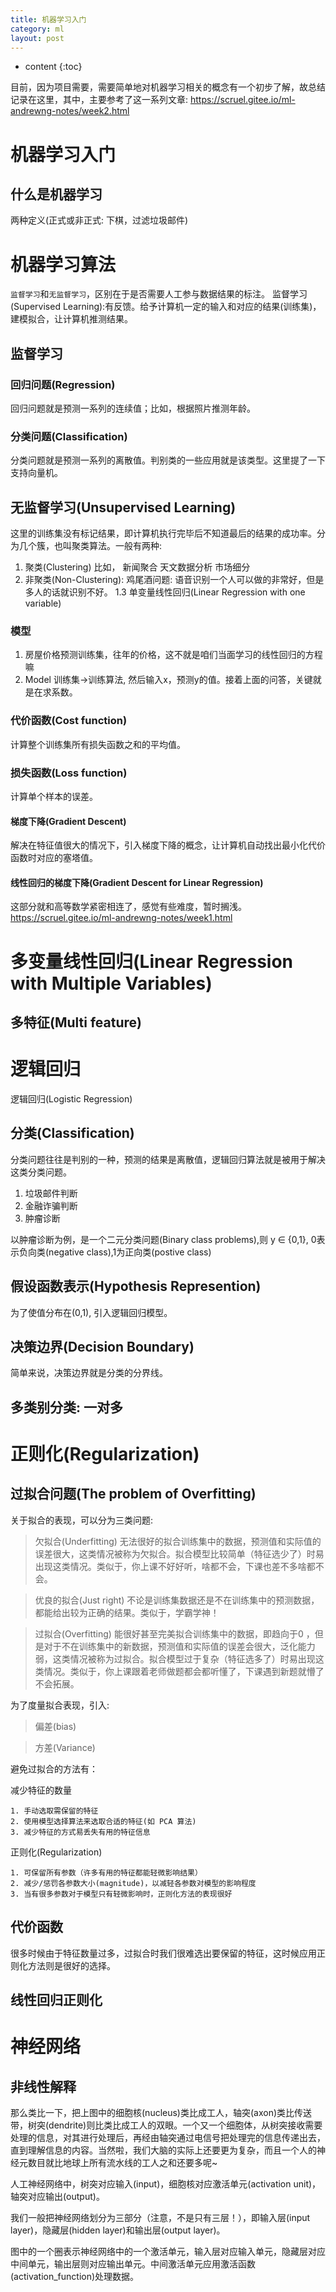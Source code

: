 ```yaml
---
title: 机器学习入门
category: ml
layout: post
---
```

* content
{:toc}

目前，因为项目需要，需要简单地对机器学习相关的概念有一个初步了解，故总结记录在这里，其中，主要参考了这一系列文章:
https://scruel.gitee.io/ml-andrewng-notes/week2.html

#	机器学习入门

## 	什么是机器学习

两种定义(正式或非正式: 下棋，过滤垃圾邮件)

# 机器学习算法

`监督学习`和`无监督学习`，区别在于是否需要人工参与数据结果的标注。
监督学习(Supervised Learning):有反馈。给予计算机一定的输入和对应的结果(训练集)，建模拟合，让计算机推测结果。

## 监督学习

### 回归问题(Regression)

回归问题就是预测一系列的连续值；比如，根据照片推测年龄。

### 分类问题(Classification)

分类问题就是预测一系列的离散值。判别类的一些应用就是该类型。这里提了一下支持向量机。

## 无监督学习(Unsupervised Learning)

这里的训练集没有标记结果，即计算机执行完毕后不知道最后的结果的成功率。分为几个簇，也叫聚类算法。一般有两种:
1.	聚类(Clustering) 比如， 新闻聚合 天文数据分析 市场细分
2.	非聚类(Non-Clustering): 鸡尾酒问题: 语音识别一个人可以做的非常好，但是多人的话就识别不好。
1.3	单变量线性回归(Linear Regression with one variable)

### 模型

1.	房屋价格预测训练集，往年的价格，这不就是咱们当面学习的线性回归的方程嘛
2.	Model 训练集->训练算法, 然后输入x，预测y的值。接着上面的问答，关键就是在求系数。

### 代价函数(Cost function)

计算整个训练集所有损失函数之和的平均值。

### 损失函数(Loss function)

计算单个样本的误差。

#### 梯度下降(Gradient Descent)

解决在特征值很大的情况下，引入梯度下降的概念，让计算机自动找出最小化代价函数时对应的塞塔值。

#### 线性回归的梯度下降(Gradient Descent for Linear Regression)

这部分就和高等数学紧密相连了，感觉有些难度，暂时搁浅。
https://scruel.gitee.io/ml-andrewng-notes/week1.html

# 多变量线性回归(Linear Regression with Multiple Variables)

## 多特征(Multi feature)

# 逻辑回归

逻辑回归(Logistic Regression)

## 分类(Classification)

分类问题往往是判别的一种，预测的结果是离散值，逻辑回归算法就是被用于解决这类分类问题。

1. 垃圾邮件判断
2. 金融诈骗判断
3. 肿瘤诊断

以肿瘤诊断为例，是一个二元分类问题(Binary class problems),则 y $\in$ {0,1}, 0表示负向类(negative class),1为正向类(postive class)

## 假设函数表示(Hypothesis Represention)

为了使值分布在(0,1), 引入逻辑回归模型。

## 决策边界(Decision Boundary)

简单来说，决策边界就是分类的分界线。

## 多类别分类: 一对多

# 正则化(Regularization)

## 过拟合问题(The problem of Overfitting)

关于拟合的表现，可以分为三类问题:

> 欠拟合(Underfitting)
无法很好的拟合训练集中的数据，预测值和实际值的误差很大，这类情况被称为欠拟合。拟合模型比较简单（特征选少了）时易出现这类情况。类似于，你上课不好好听，啥都不会，下课也差不多啥都不会。

> 优良的拟合(Just right)
不论是训练集数据还是不在训练集中的预测数据，都能给出较为正确的结果。类似于，学霸学神！

> 过拟合(Overfitting)
能很好甚至完美拟合训练集中的数据，即趋向于0 ，但是对于不在训练集中的新数据，预测值和实际值的误差会很大，泛化能力弱，这类情况被称为过拟合。拟合模型过于复杂（特征选多了）时易出现这类情况。类似于，你上课跟着老师做题都会都听懂了，下课遇到新题就懵了不会拓展。

为了度量拟合表现，引入:
> 偏差(bias)

> 方差(Variance)

避免过拟合的方法有：

减少特征的数量

    1. 手动选取需保留的特征
    2. 使用模型选择算法来选取合适的特征(如 PCA 算法)
    3. 减少特征的方式易丢失有用的特征信息

正则化(Regularization)

    1. 可保留所有参数（许多有用的特征都能轻微影响结果）
    2. 减少/惩罚各参数大小(magnitude)，以减轻各参数对模型的影响程度
    3. 当有很多参数对于模型只有轻微影响时，正则化方法的表现很好

## 代价函数
很多时候由于特征数量过多，过拟合时我们很难选出要保留的特征，这时候应用正则化方法则是很好的选择。

## 线性回归正则化

# 神经网络

## 非线性解释

那么类比一下，把上图中的细胞核(nucleus)类比成工人，轴突(axon)类比传送带，树突(dendrite)则比类比成工人的双眼。一个又一个细胞体，从树突接收需要处理的信息，对其进行处理后，再经由轴突通过电信号把处理完的信息传递出去，直到理解信息的内容。当然啦，我们大脑的实际上还要更为复杂，而且一个人的神经元数目就比地球上所有流水线的工人之和还要多呢~

人工神经网络中，树突对应输入(input)，细胞核对应激活单元(activation unit)，轴突对应输出(output)。

我们一般把神经网络划分为三部分（注意，不是只有三层！），即输入层(input layer)，隐藏层(hidden layer)和输出层(output layer)。

图中的一个圈表示神经网络中的一个激活单元，输入层对应输入单元，隐藏层对应中间单元，输出层则对应输出单元。中间激活单元应用激活函数(activation_function)处理数据。